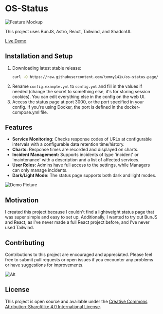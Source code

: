 # OS-Status

![Feature Mockup](https://tommy141x.github.io/os-status-page/hero-image-light.jpeg)

This project uses BunJS, Astro, React, Tailwind, and ShadcnUI.

[Live Demo](https://status.timmygstudios.com/)

## Installation and Setup

1. Downloading latest stable release:
    ```bash
    curl -O https://raw.githubusercontent.com/tommy141x/os-status-page/main/scripts/setup.sh && chmod +x setup.sh && ./setup.sh
    ```
2. Rename `config.example.yml` to `config.yml` and fill in the values if needed (change the secret to something else, it's for storing session cookies). You can edit everything else in the config on the web UI.
3. Access the status page at port 3000, or the port specified in your config. If you're using Docker, the port is defined in the docker-compose.yml file.

## Features

- **Service Monitoring:** Checks response codes of URLs at configurable intervals with a configurable data retention time/history.
- **Charts:** Response times are recorded and displayed on charts.
- **Incident Management:** Supports incidents of type 'incident' or 'maintenance' with a description and a list of affected services.
- **User Roles:** Admins have full access to the settings, while Managers can only manage incidents.
- **Dark/Light Mode:** The status page supports both dark and light modes.

![Demo Picture](https://tommy141x.github.io/os-status-page/hero-image-dark.jpeg)

## Motivation

I created this project because I couldn't find a lightweight status page that was super simple and easy to set up. Additionally, I wanted to try out BunJS and React, as I've never made a full React project before, and I've never used Tailwind.

## Contributing

Contributions to this project are encouraged and appreciated. Please feel free to submit pull requests or open issues if you encounter any problems or have suggestions for improvements.

![Alt](https://repobeats.axiom.co/api/embed/19f88f4c6a981fc2d81415907ca79424988ffe87.svg "Repobeats analytics image")

## License

This project is open source and available under the [Creative Commons Attribution-ShareAlike 4.0 International License](https://creativecommons.org/licenses/by-sa/4.0/deed.en).
